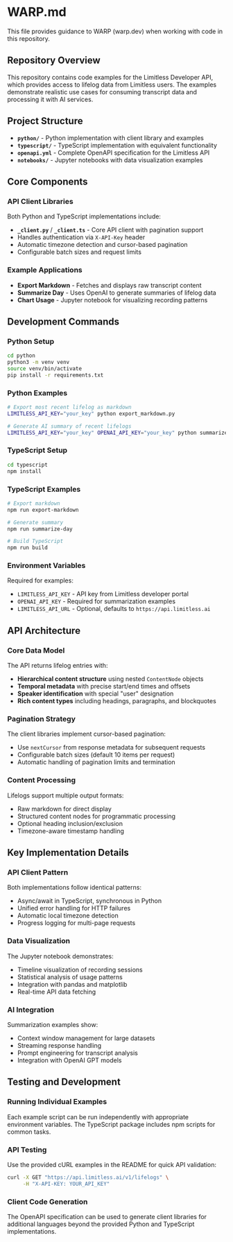 # WARP.md

This file provides guidance to WARP (warp.dev) when working with code in this repository.

## Repository Overview

This repository contains code examples for the Limitless Developer API, which provides access to lifelog data from Limitless users. The examples demonstrate realistic use cases for consuming transcript data and processing it with AI services.

## Project Structure

- **`python/`** - Python implementation with client library and examples
- **`typescript/`** - TypeScript implementation with equivalent functionality
- **`openapi.yml`** - Complete OpenAPI specification for the Limitless API
- **`notebooks/`** - Jupyter notebooks with data visualization examples

## Core Components

### API Client Libraries
Both Python and TypeScript implementations include:
- **`_client.py`** / **`_client.ts`** - Core API client with pagination support
- Handles authentication via `X-API-Key` header
- Automatic timezone detection and cursor-based pagination
- Configurable batch sizes and request limits

### Example Applications
- **Export Markdown** - Fetches and displays raw transcript content
- **Summarize Day** - Uses OpenAI to generate summaries of lifelog data
- **Chart Usage** - Jupyter notebook for visualizing recording patterns

## Development Commands

### Python Setup
```bash
cd python
python3 -m venv venv
source venv/bin/activate
pip install -r requirements.txt
```

### Python Examples
```bash
# Export most recent lifelog as markdown
LIMITLESS_API_KEY="your_key" python export_markdown.py

# Generate AI summary of recent lifelogs
LIMITLESS_API_KEY="your_key" OPENAI_API_KEY="your_key" python summarize_day.py
```

### TypeScript Setup
```bash
cd typescript
npm install
```

### TypeScript Examples
```bash
# Export markdown
npm run export-markdown

# Generate summary
npm run summarize-day

# Build TypeScript
npm run build
```

### Environment Variables
Required for examples:
- `LIMITLESS_API_KEY` - API key from Limitless developer portal
- `OPENAI_API_KEY` - Required for summarization examples
- `LIMITLESS_API_URL` - Optional, defaults to `https://api.limitless.ai`

## API Architecture

### Core Data Model
The API returns lifelog entries with:
- **Hierarchical content structure** using nested `ContentNode` objects
- **Temporal metadata** with precise start/end times and offsets
- **Speaker identification** with special "user" designation
- **Rich content types** including headings, paragraphs, and blockquotes

### Pagination Strategy
The client libraries implement cursor-based pagination:
- Use `nextCursor` from response metadata for subsequent requests
- Configurable batch sizes (default 10 items per request)
- Automatic handling of pagination limits and termination

### Content Processing
Lifelogs support multiple output formats:
- Raw markdown for direct display
- Structured content nodes for programmatic processing
- Optional heading inclusion/exclusion
- Timezone-aware timestamp handling

## Key Implementation Details

### API Client Pattern
Both implementations follow identical patterns:
- Async/await in TypeScript, synchronous in Python
- Unified error handling for HTTP failures
- Automatic local timezone detection
- Progress logging for multi-page requests

### Data Visualization
The Jupyter notebook demonstrates:
- Timeline visualization of recording sessions
- Statistical analysis of usage patterns
- Integration with pandas and matplotlib
- Real-time API data fetching

### AI Integration
Summarization examples show:
- Context window management for large datasets
- Streaming response handling
- Prompt engineering for transcript analysis
- Integration with OpenAI GPT models

## Testing and Development

### Running Individual Examples
Each example script can be run independently with appropriate environment variables. The TypeScript package includes npm scripts for common tasks.

### API Testing
Use the provided cURL examples in the README for quick API validation:
```bash
curl -X GET "https://api.limitless.ai/v1/lifelogs" \
     -H "X-API-KEY: YOUR_API_KEY"
```

### Client Code Generation
The OpenAPI specification can be used to generate client libraries for additional languages beyond the provided Python and TypeScript implementations.